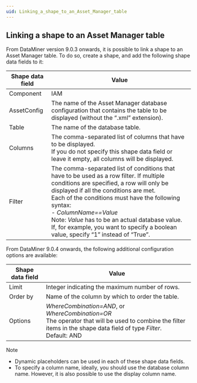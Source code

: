 ```yaml
---
uid: Linking_a_shape_to_an_Asset_Manager_table
---
```


## Linking a shape to an Asset Manager table

From DataMiner version 9.0.3 onwards, it is possible to link a shape to an Asset Manager table. To do so, create a shape, and add the following shape data fields to it:

| Shape data field | Value                                                                                                                                                                                                                                                                                                                                                                                                                                                                                                                                    |
|------------------|------------------------------------------------------------------------------------------------------------------------------------------------------------------------------------------------------------------------------------------------------------------------------------------------------------------------------------------------------------------------------------------------------------------------------------------------------------------------------------------------------------------------------------------|
| Component        | IAM                                                                                                                                                                                                                                                                                                                                                                                                                                                                                                                                      |
| AssetConfig      | The name of the Asset Manager database configuration that contains the table to be displayed (without the “.xml” extension).                                                                                                                                                                                                                                                                                                                                                                                                             |
| Table            | The name of the database table.                                                                                                                                                                                                                                                                                                                                                                                                                                                                                                          |
| Columns          | The comma-separated list of columns that have to be displayed.<br> If you do not specify this shape data field or leave it empty, all columns will be displayed.                                                                                                                                                                                                                                                                                                                                                                         |
| Filter           | The comma-separated list of conditions that have to be used as a row filter. If multiple conditions are specified, a row will only be displayed if all the conditions are met.<br> Each of the conditions must have the following syntax:<br> -  *ColumnName==Value*<br> Note: *Value* has to be an actual database value. If, for example, you want to specify a boolean value, specify “1” instead of “True”. |

From DataMiner 9.0.4 onwards, the following additional configuration options are available:

| Shape data field | Value                                                                                                                                                                                                                                                           |
|------------------|-----------------------------------------------------------------------------------------------------------------------------------------------------------------------------------------------------------------------------------------------------------------|
| Limit            | Integer indicating the maximum number of rows.                                                                                                                                                                                                                  |
| Order by         | Name of the column by which to order the table.                                                                                                                                                                                                                 |
| Options          | *WhereCombination=AND*, or *WhereCombination=OR*<br> The operator that will be used to combine the filter items in the shape data field of type *Filter*.<br> Default: AND |

> [!NOTE]
> - Dynamic placeholders can be used in each of these shape data fields.
> - To specify a column name, ideally, you should use the database column name. However, it is also possible to use the display column name.
>
